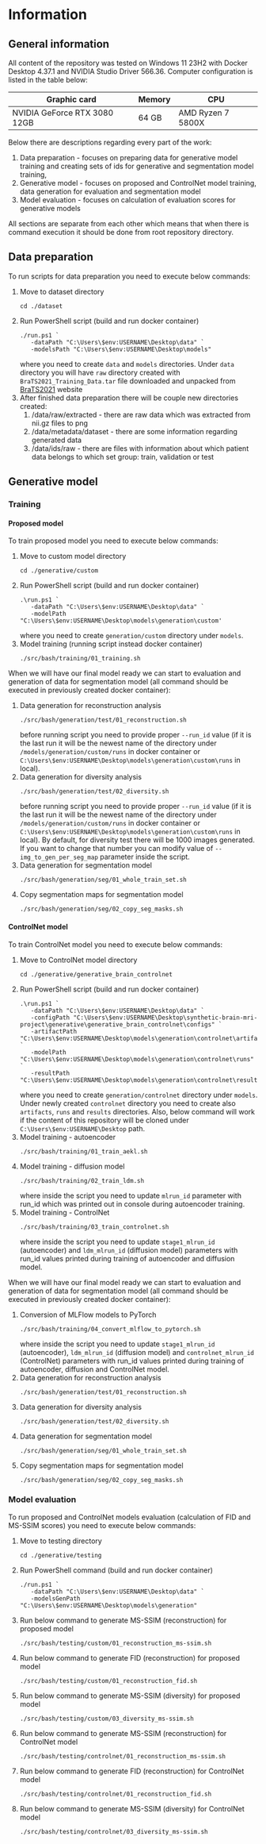 # Information

## General information
All content of the repository was tested on Windows 11 23H2 with Docker Desktop 4.37.1 and NVIDIA Studio Driver 566.36.
Computer configuration is listed in the table below:

| Graphic card                 | Memory | CPU               |
|------------------------------|--------|-------------------|
| NVIDIA GeForce RTX 3080 12GB | 64 GB  | AMD Ryzen 7 5800X |

Below there are descriptions regarding every part of the work:
1. Data preparation - focuses on preparing data for generative model training and creating sets of ids for generative 
   and segmentation model training,
2. Generative model - focuses on proposed and ControlNet model training, data generation for evaluation and segmentation
   model
3. Model evaluation - focuses on calculation of evaluation scores for generative models

All sections are separate from each other which means that when there is command execution it should be done from root 
repository directory.

## Data preparation
To run scripts for data preparation you need to execute below commands:
1. Move to dataset directory
   ```shell
   cd ./dataset
   ```
2. Run PowerShell script (build and run docker container)
   ```shell
   ./run.ps1 `
      -dataPath "C:\Users\$env:USERNAME\Desktop\data" `
      -modelsPath "C:\Users\$env:USERNAME\Desktop\models"
   ```
   where you need to create `data` and `models` directories. Under `data` directory you will have `raw` directory 
   created with `BraTS2021_Training_Data.tar` file downloaded and unpacked from 
   [BraTS2021](https://www.kaggle.com/datasets/dschettler8845/brats-2021-task1) website
3. After finished data preparation there will be couple new directories created:
   1. /data/raw/extracted - there are raw data which was extracted from nii.gz files to png
   2. /data/metadata/dataset - there are some information regarding generated data
   3. /data/ids/raw - there are files with information about which patient data belongs to which set group: train, validation or test

## Generative model
### Training
#### Proposed model
To train proposed model you need to execute below commands:
1. Move to custom model directory
   ```shell
   cd ./generative/custom
   ```
2. Run PowerShell script (build and run docker container)
   ```shell
   .\run.ps1 `
      -dataPath "C:\Users\$env:USERNAME\Desktop\data" `
      -modelPath "C:\Users\$env:USERNAME\Desktop\models\generation\custom'
   ```
   where you need to create `generation/custom` directory under `models`.
3. Model training (running script instead docker container)
   ```shell
   ./src/bash/training/01_training.sh
   ```

When we will have our final model ready we can start to evaluation and generation of data for segmentation model (all
command should be executed in previously created docker container):
1. Data generation for reconstruction analysis
   ```shell
   ./src/bash/generation/test/01_reconstruction.sh
   ```
   before running script you need to provide proper `--run_id` value (if it is the last run it will be the newest name 
   of the directory under `/models/generation/custom/runs` in docker container or 
   `C:\Users\$env:USERNAME\Desktop\models\generation\custom\runs` in local).
2. Data generation for diversity analysis
   ```shell
   ./src/bash/generation/test/02_diversity.sh
   ```
   before running script you need to provide proper `--run_id` value (if it is the last run it will be the newest name 
   of the directory under `/models/generation/custom/runs` in docker container or 
   `C:\Users\$env:USERNAME\Desktop\models\generation\custom\runs` in local). By default, for diversity test there will 
   be 1000 images generated. If you want to change that number you can modify value of `--img_to_gen_per_seg_map` 
   parameter inside the script.
3. Data generation for segmentation model
   ```shell
   ./src/bash/generation/seg/01_whole_train_set.sh
   ```
4. Copy segmentation maps for segmentation model
   ```shell
   ./src/bash/generation/seg/02_copy_seg_masks.sh
   ```

#### ControlNet model
To train ControlNet model you need to execute below commands:
1. Move to ControlNet model directory
   ```shell
   cd ./generative/generative_brain_controlnet
   ```
2. Run PowerShell script (build and run docker container)
   ```shell
   .\run.ps1 `
      -dataPath "C:\Users\$env:USERNAME\Desktop\data" `
      -configPath "C:\Users\$env:USERNAME\Desktop\synthetic-brain-mri-project\generative\generative_brain_controlnet\configs" `
      -artifactPath "C:\Users\$env:USERNAME\Desktop\models\generation\controlnet\artifacts" `
      -modelPath "C:\Users\$env:USERNAME\Desktop\models\generation\controlnet\runs" `
      -resultPath "C:\Users\$env:USERNAME\Desktop\models\generation\controlnet\results"
   ```
   where you need to create `generation/controlnet` directory under `models`. Under newly created `controlnet` directory
   you need to create also `artifacts`, `runs` and `results` directories. Also, below command will work if the content 
   of this repository will be cloned under `C:\Users\$env:USERNAME\Desktop` path.
3. Model training - autoencoder
   ```shell
   ./src/bash/training/01_train_aekl.sh
   ```
4. Model training - diffusion model
   ```shell
   ./src/bash/training/02_train_ldm.sh
   ```
   where inside the script you need to update `mlrun_id` parameter with run_id which was printed out in console during
   autoencoder training.
5. Model training - ControlNet
   ```shell
   ./src/bash/training/03_train_controlnet.sh
   ```
   where inside the script you need to update `stage1_mlrun_id` (autoencoder) and `ldm_mlrun_id` (diffusion model) 
   parameters with run_id values printed during training of autoencoder and diffusion model.

When we will have our final model ready we can start to evaluation and generation of data for segmentation model (all
command should be executed in previously created docker container):
1. Conversion of MLFlow models to PyTorch
   ```shell
   ./src/bash/training/04_convert_mlflow_to_pytorch.sh
   ```
   where inside the script you need to update `stage1_mlrun_id` (autoencoder), `ldm_mlrun_id` (diffusion model) and 
   `controlnet_mlrun_id` (ControlNet) parameters with run_id values printed during training of autoencoder, diffusion 
   and ControlNet model.
2. Data generation for reconstruction analysis
   ```shell
   ./src/bash/generation/test/01_reconstruction.sh
   ```
3. Data generation for diversity analysis
   ```shell
   ./src/bash/generation/test/02_diversity.sh
   ```
4. Data generation for segmentation model
   ```shell
   ./src/bash/generation/seg/01_whole_train_set.sh
   ```
5. Copy segmentation maps for segmentation model
   ```shell
   ./src/bash/generation/seg/02_copy_seg_masks.sh
   ```

### Model evaluation
To run proposed and ControlNet models evaluation (calculation of FID and MS-SSIM scores) you need to execute below 
commands:
1. Move to testing directory
   ```shell
   cd ./generative/testing
   ```
2. Run PowerShell command (build and run docker container)
   ```shell
   ./run.ps1 `
      -dataPath "C:\Users\$env:USERNAME\Desktop\data" `
      -modelsGenPath "C:\Users\$env:USERNAME\Desktop\models\generation"
   ```
3. Run below command to generate MS-SSIM (reconstruction) for proposed model
   ```shell
   ./src/bash/testing/custom/01_reconstruction_ms-ssim.sh
   ```
4. Run below command to generate FID (reconstruction) for proposed model
   ```shell
   ./src/bash/testing/custom/01_reconstruction_fid.sh
   ```
5. Run below command to generate MS-SSIM (diversity) for proposed model
   ```shell
   ./src/bash/testing/custom/03_diversity_ms-ssim.sh
   ```
6. Run below command to generate MS-SSIM (reconstruction) for ControlNet model
   ```shell
   ./src/bash/testing/controlnet/01_reconstruction_ms-ssim.sh
   ```
7. Run below command to generate FID (reconstruction) for ControlNet model
   ```shell
   ./src/bash/testing/controlnet/01_reconstruction_fid.sh
   ```
8. Run below command to generate MS-SSIM (diversity) for ControlNet model
   ```shell
   ./src/bash/testing/controlnet/03_diversity_ms-ssim.sh
   ```